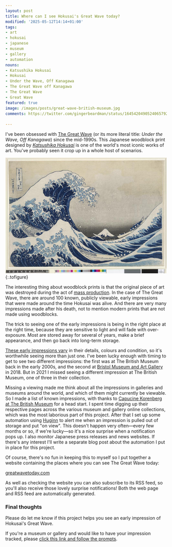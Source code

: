 ```yaml
---
layout: post
title: Where can I see Hokusai's Great Wave today?
modified: '2025-05-12T14:14+01:00'
tags:
- art
- hokusai
- japanese
- museum
- gallery
- automation
nouns:
- Katsushika Hokusai
- Hokusai
- Under the Wave, Off Kanagawa
- The Great Wave off Kanagawa
- The Great Wave
- Great Wave
featured: true
image: /images/posts/great-wave-british-museum.jpg
comments: https://twitter.com/gingerbeardman/status/1645420490524065792

---
```


I've been obsessed with [The Great Wave](https://en.wikipedia.org/wiki/The_Great_Wave_off_Kanagawa) (or its more literal title: _Under the Wave, Off Kanagawa_) since the mid-1990s. This Japanese woodblock print designed by _[Katsushika Hokusai](https://en.wikipedia.org/wiki/Hokusai)_ is one of the world's most iconic works of art. You've probably seen it crop up in a whole host of scenarios.

![JPG](/images/posts/great-wave-british-museum.jpg "One of three early impressions of The Great Wave in the collection of The British Museum")
{:.tofigure}

The interesting thing about woodblock prints is that the original piece of art was destroyed during the act of [mass production](https://www.youtube.com/watch?v=IBcB_dYtGUg). In the case of The Great Wave, there are around 100 known, publicly viewable, early impressions that were made around the time Hokusai was alive. And there are very many impressions made after his death, not to mention modern prints that are not made using woodblocks.

The trick to seeing one of the early impressions is being in the right place at the right time, because they are sensitive to light and will fade with over-exposure. Most are stored away for several of years, make a brief appearance, and then go back into long-term storage.

[These early impressions vary](https://www.youtube.com/watch?v=U_025NB8alw) in their details, colours and condition, so it's worthwhile seeing more than just one. I've been lucky enough with timing to get to see two different impressions: the first was at The British Museum back in the early 2000s, and the second at [Bristol Museum and Art Gallery](https://www.bristolmuseums.org.uk/bristol-museum-and-art-gallery/whats-on/hokusai-hiroshige-japanese-prints/) in 2018. But in 2021 I missed seeing a different impression at The British Museum, one of three in their collection.

Missing a viewing made me think about all the impressions in galleries and museums around the world, and which of them might currently be viewable. So I made a list of known impressions, with thanks to [Capucine Korenberg at The British Museum](https://www.britishmuseum.org/sites/default/files/2022-03/korenberg_article-for_hokusai%20_edited_volume_final-2020_accessible.pdf) for a head start. I spent time digging up their respective pages across the various museum and gallery online collections, which was the most laborious part of this project. After that I set up some automation using [Huginn](https://github.com/huginn/huginn) to alert me when an impression is pulled out of storage and put "on view". This doesn't happen very often—every few months or so, if we're lucky—so it's a nice surprise when a notification pops up. I also monitor Japanese press releases and news websites. If there's any interest I'll write a separate blog post about the automation I put in place for this project.

Of course, there's no fun in keeping this to myself so I put together a website containing the places where you can see The Great Wave today:

[greatwavetoday.com](https://greatwavetoday.com)

As well as checking the website you can also subscribe to its RSS feed, so you'll also receive those lovely surprise notifications! Both the web page and RSS feed are automatically generated.

### Final thoughts

Please do let me know if this project helps you see an early impression of Hokusai's Great Wave. 

If you're a museum or gallery and would like to have your impression tracked, please [click this link and follow the prompts](https://github.com/gingerbeardman/greatwavetoday/issues/new/choose).
